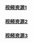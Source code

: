 ### [视频资源1](https://www.bilibili.com/video/BV1Gq4y1M716)




### [视频资源2](https://www.bilibili.com/video/BV1Gq4y1M716)



### [视频资源3](https://www.youtube.com/watch?v=W0hDkc45zWE&list=PLiuu3U8fVUy5jySDnlXCQZtLaagOQdm5I&index=2)
